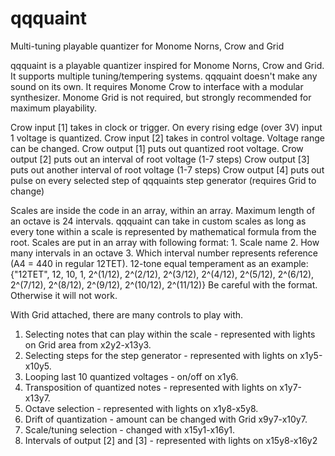 # qqquaint
Multi-tuning playable quantizer for Monome Norns, Crow and Grid

qqquaint is a playable quantizer inspired for Monome Norns, Crow and Grid. It supports multiple tuning/tempering systems.
qqquaint doesn't make any sound on its own. It requires Monome Crow to interface with a modular synthesizer. Monome Grid is not required, but strongly recommended for maximum playability.

Crow input [1] takes in clock or trigger. On every rising edge (over 3V) input 1 voltage is quantized.
Crow input [2] takes in control voltage. Voltage range can be changed.
Crow output [1] puts out quantized root voltage.
Crow output [2] puts out an interval of root voltage (1-7 steps)
Crow output [3] puts out another interval of root voltage (1-7 steps)
Crow output [4] puts out pulse on every selected step of qqquaints step generator (requires Grid to change)

Scales are inside the code in an array, within an array. Maximum length of an octave is 24 intervals. 
qqquaint can take in custom scales as long as every tone within a scale is represented by mathematical formula from the root. Scales are put in an array with following format: 1. Scale name 2. How many intervals in an octave 3. Which interval number represents reference (A4 = 440 in regular 12TET).
12-tone equal temperament as an example: {"12TET", 12, 10, 1, 2^(1/12), 2^(2/12), 2^(3/12), 2^(4/12), 2^(5/12), 2^(6/12), 2^(7/12), 2^(8/12), 2^(9/12), 2^(10/12), 2^(11/12)}
Be careful with the format. Otherwise it will not work.

With Grid attached, there are many controls to play with.
1. Selecting notes that can play within the scale - represented with lights on Grid area from x2y2-x13y3.
2. Selecting steps for the step generator - represented with lights on x1y5-x10y5.
3. Looping last 10 quantized voltages - on/off on x1y6.
4. Transposition of quantized notes - represented with lights on x1y7-x13y7.
5. Octave selection - represented with lights on x1y8-x5y8. 
6. Drift of quantization - amount can be changed with Grid x9y7-x10y7.
7. Scale/tuning selection - changed with x15y1-x16y1.
8. Intervals of output [2] and [3] - represented with lights on x15y8-x16y2


